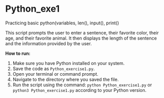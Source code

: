 # Python_exe1
Practicing basic python(variables, len(), input(), print()

This script prompts the user to enter a sentence, their favorite color, their age, and their favorite animal. It then displays the length of the sentence and the information provided by the user.

**How to run:**

1.  Make sure you have Python installed on your system.
2.  Save the code as `Python_exercise1.py`.
3.  Open your terminal or command prompt.
4.  Navigate to the directory where you saved the file.
5.  Run the script using the command: `python Python_exercise1.py` or `python3 Python_exercise1.py` according to your Python version.

